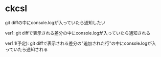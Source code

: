 # ckcsl
git diffの中にconsole.logが入っていたら通知したい

ver1: git diffで表示される差分の中にconsole.logが入っていたら通知される

ver1.1(予定): git diffで表示される差分の"追加された行"の中にconsole.logが入っていたら通知される
